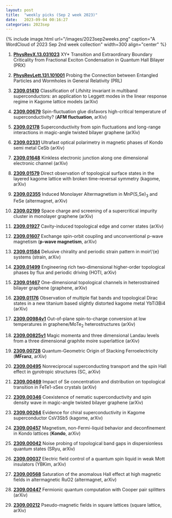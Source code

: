 ```yaml
---
layout: post
title:  "weekly picks (Sep 2 week 2023)"
date:   2023-09-04 00:16:27
categories: 2023sep
---
```



{% include image.html url="/images/2023sep2weeks.png" caption="A WordCloud of 2023 Sep 2nd week collection" width=300 align="center" %}

1. **[PhysRevX.13.031023](https://link.aps.org/doi/10.1103/PhysRevX.13.031023)** XY* Transition and Extraordinary Boundary Criticality from Fractional Exciton Condensation in Quantum Hall Bilayer (PRX)

1. **[PhysRevLett.131.101001](https://link.aps.org/doi/10.1103/PhysRevLett.131.101001)** Probing the Connection between Entangled Particles and Wormholes in General Relativity (PRL)


1. **[2309.01410](http://arxiv.org/abs/2309.01410)** Classification of Lifshitz invariant in multiband superconductors: an application to Leggett modes in the linear response regime in Kagome lattice models (arXiv)

1. **[2309.00679](http://arxiv.org/abs/2309.00679)** Spin-fluctuation glue disfavors high-critical temperature of superconductivity? (**AFM fluctuation**, arXiv)

1. **[2309.02178](http://arxiv.org/abs/2309.02178)** Superconductivity from spin fluctuations and long-range interactions in magic-angle twisted bilayer graphene (arXiv)

1. **[2309.02331](http://arxiv.org/abs/2309.02331)** Ultrafast optical polarimetry in magnetic phases of Kondo semi metal CeSb (arXiv)

1. **[2309.01648](http://arxiv.org/abs/2309.01648)** Kinkless electronic junction along one dimensional electronic channel (arXiv)

1. **[2309.01579](http://arxiv.org/abs/2309.01579)** Direct observation of topological surface states in the layered kagome lattice with broken time-reversal symmetry (kagome, arXiv)

1. **[2309.02355](http://arxiv.org/abs/2309.02355)** Induced Monolayer Altermagnetism in MnP(S,Se)$_3$ and FeSe (altermagnet, arXiv)

1. **[2309.02199](http://arxiv.org/abs/2309.02199)** Space charge and screening of a supercritical impurity cluster in monolayer graphene (arXiv)

1. **[2309.01927](http://arxiv.org/abs/2309.01927)** Cavity-induced topological edge and corner states (arXiv)

1. **[2309.01607](http://arxiv.org/abs/2309.01607)** Exchange spin-orbit coupling and unconventional p-wave magnetism (**p-wave magnetism**, arXiv)

1. **[2309.01584](http://arxiv.org/abs/2309.01584)** Delusive chirality and periodic strain pattern in moir\\'{e} systems (strain, arXiv)

1. **[2309.01499](http://arxiv.org/abs/2309.01499)** Engineering rich two-dimensional higher-order topological phases by flux and periodic driving (HOTI, arXiv)

1. **[2309.01467](http://arxiv.org/abs/2309.01467)** One-dimensional topological channels in heterostrained bilayer graphene (graphene, arXiv)

1. **[2309.01176](http://arxiv.org/abs/2309.01176)** Observation of multiple flat bands and topological Dirac states in a new titanium based slightly distorted kagome metal YbTi3Bi4 (arXiv)

1. **[2309.00984v1](https://arxiv.org/abs/2309.00984v1)** Out-of-plane spin-to-charge conversion at low temperatures in graphene/MoTe$_2$ heterostructures (arXiv)

1. **[2309.00825v1](https://arxiv.org/abs/2309.00825v1)** Magic momenta and three dimensional Landau levels from a three dimensional graphite moire superlattice (arXiv)

1. **[2309.00728](http://arxiv.org/abs/2309.00728)** Quantum-Geometric Origin of Stacking Ferroelectricity (**MFranz**, arXiv)





1. **[2309.00495](http://arxiv.org/abs/2309.00495)** Nonreciprocal superconducting transport and the spin Hall effect in gyrotropic structures (SC, arXiv)

1. **[2309.00469](http://arxiv.org/abs/2309.00469)** Impact of Se concentration and distribution on topological transition in FeTe1-xSex crystals (arXiv)

1. **[2309.00346](http://arxiv.org/abs/2309.00346)** Coexistence of nematic superconductivity and spin density wave in magic-angle twisted bilayer graphene (arXiv)

1. **[2309.00264](http://arxiv.org/abs/2309.00264)** Evidence for chiral superconductivity in Kagome superconductor CsV3Sb5 (kagome, arXiv)

1. **[2309.00457](http://arxiv.org/abs/2309.00457)** Magnetism, non-Fermi-liquid behavior and deconfinement in Kondo lattices (**Kondo**, arXiv)

1. **[2309.00042](http://arxiv.org/abs/2309.00042)** Noise probing of topological band gaps in dispersionless quantum states (SRyu, arXiv)

1. **[2309.00037](http://arxiv.org/abs/2309.00037)** Electric field control of a quantum spin liquid in weak Mott insulators (YBKim, arXiv)

1. **[2309.00568](http://arxiv.org/abs/2309.00568)** Saturation of the anomalous Hall effect at high magnetic fields in altermagnetic RuO2 (altermagnet, arXiv)

1. **[2309.00447](http://arxiv.org/abs/2309.00447)** Fermionic quantum computation with Cooper pair splitters (arXiv)

1. **[2309.00212](http://arxiv.org/abs/2309.00212)** Pseudo-magnetic fields in square lattices (square lattice, arXiv)
